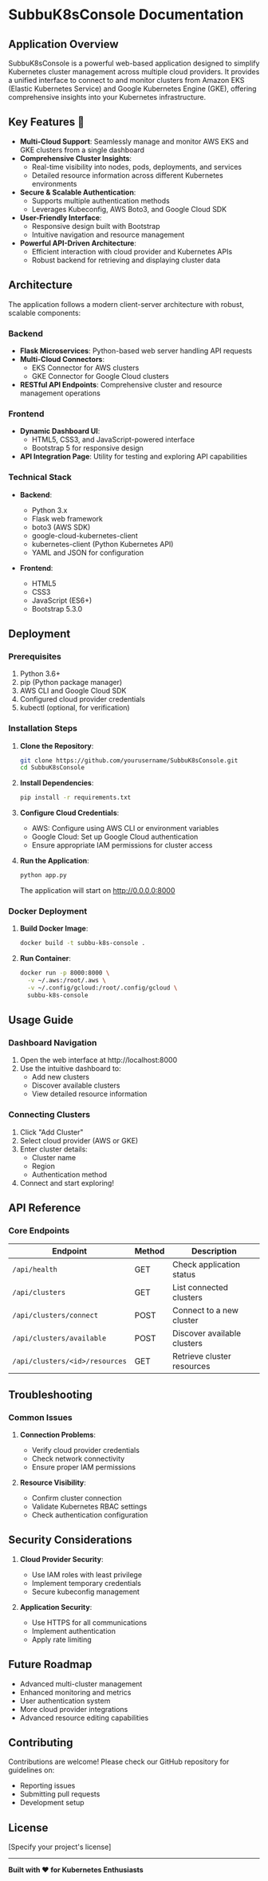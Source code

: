 # SubbuK8sConsole Documentation

## Application Overview

SubbuK8sConsole is a powerful web-based application designed to simplify Kubernetes cluster management across multiple cloud providers. It provides a unified interface to connect to and monitor clusters from Amazon EKS (Elastic Kubernetes Service) and Google Kubernetes Engine (GKE), offering comprehensive insights into your Kubernetes infrastructure.

## Key Features 🌟

- **Multi-Cloud Support**: Seamlessly manage and monitor AWS EKS and GKE clusters from a single dashboard
- **Comprehensive Cluster Insights**: 
  - Real-time visibility into nodes, pods, deployments, and services
  - Detailed resource information across different Kubernetes environments
- **Secure & Scalable Authentication**: 
  - Supports multiple authentication methods
  - Leverages Kubeconfig, AWS Boto3, and Google Cloud SDK
- **User-Friendly Interface**: 
  - Responsive design built with Bootstrap
  - Intuitive navigation and resource management
- **Powerful API-Driven Architecture**:
  - Efficient interaction with cloud provider and Kubernetes APIs
  - Robust backend for retrieving and displaying cluster data

## Architecture

The application follows a modern client-server architecture with robust, scalable components:

### Backend

- **Flask Microservices**: Python-based web server handling API requests
- **Multi-Cloud Connectors**: 
  - EKS Connector for AWS clusters
  - GKE Connector for Google Cloud clusters
- **RESTful API Endpoints**: Comprehensive cluster and resource management operations

### Frontend

- **Dynamic Dashboard UI**: 
  - HTML5, CSS3, and JavaScript-powered interface
  - Bootstrap 5 for responsive design
- **API Integration Page**: Utility for testing and exploring API capabilities

### Technical Stack

- **Backend**:
  - Python 3.x
  - Flask web framework
  - boto3 (AWS SDK)
  - google-cloud-kubernetes-client
  - kubernetes-client (Python Kubernetes API)
  - YAML and JSON for configuration

- **Frontend**:
  - HTML5
  - CSS3
  - JavaScript (ES6+)
  - Bootstrap 5.3.0

## Deployment

### Prerequisites

1. Python 3.6+
2. pip (Python package manager)
3. AWS CLI and Google Cloud SDK
4. Configured cloud provider credentials
5. kubectl (optional, for verification)

### Installation Steps

1. **Clone the Repository**:
   ```bash
   git clone https://github.com/yourusername/SubbuK8sConsole.git
   cd SubbuK8sConsole
   ```

2. **Install Dependencies**:
   ```bash
   pip install -r requirements.txt
   ```

3. **Configure Cloud Credentials**:
   - AWS: Configure using AWS CLI or environment variables
   - Google Cloud: Set up Google Cloud authentication
   - Ensure appropriate IAM permissions for cluster access

4. **Run the Application**:
   ```bash
   python app.py
   ```
   The application will start on http://0.0.0.0:8000

### Docker Deployment

1. **Build Docker Image**:
   ```bash
   docker build -t subbu-k8s-console .
   ```

2. **Run Container**:
   ```bash
   docker run -p 8000:8000 \
     -v ~/.aws:/root/.aws \
     -v ~/.config/gcloud:/root/.config/gcloud \
     subbu-k8s-console
   ```

## Usage Guide

### Dashboard Navigation

1. Open the web interface at http://localhost:8000
2. Use the intuitive dashboard to:
   - Add new clusters
   - Discover available clusters
   - View detailed resource information

### Connecting Clusters

1. Click "Add Cluster"
2. Select cloud provider (AWS or GKE)
3. Enter cluster details:
   - Cluster name
   - Region
   - Authentication method
4. Connect and start exploring!

## API Reference

### Core Endpoints

| Endpoint | Method | Description |
|----------|--------|-------------|
| `/api/health` | GET | Check application status |
| `/api/clusters` | GET | List connected clusters |
| `/api/clusters/connect` | POST | Connect to a new cluster |
| `/api/clusters/available` | POST | Discover available clusters |
| `/api/clusters/<id>/resources` | GET | Retrieve cluster resources |

## Troubleshooting

### Common Issues

1. **Connection Problems**:
   - Verify cloud provider credentials
   - Check network connectivity
   - Ensure proper IAM permissions

2. **Resource Visibility**:
   - Confirm cluster connection
   - Validate Kubernetes RBAC settings
   - Check authentication configuration

## Security Considerations

1. **Cloud Provider Security**:
   - Use IAM roles with least privilege
   - Implement temporary credentials
   - Secure kubeconfig management

2. **Application Security**:
   - Use HTTPS for all communications
   - Implement authentication
   - Apply rate limiting

## Future Roadmap

- Advanced multi-cluster management
- Enhanced monitoring and metrics
- User authentication system
- More cloud provider integrations
- Advanced resource editing capabilities

## Contributing

Contributions are welcome! Please check our GitHub repository for guidelines on:
- Reporting issues
- Submitting pull requests
- Development setup

## License

[Specify your project's license]

---

**Built with ❤️ for Kubernetes Enthusiasts**
